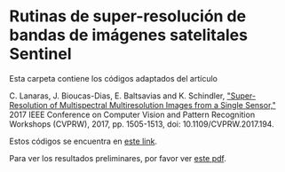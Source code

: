 # Rutinas de super-resolución de bandas de imágenes satelitales Sentinel
Esta carpeta contiene los códigos adaptados del artículo 

C. Lanaras, J. Bioucas-Dias, E. Baltsavias and K. Schindler, ["Super-Resolution of Multispectral Multiresolution Images from a Single Sensor,"](https://ieeexplore.ieee.org/document/8014928) 2017 IEEE Conference on Computer Vision and Pattern Recognition Workshops (CVPRW), 2017, pp. 1505-1513, doi: 10.1109/CVPRW.2017.194.

Estos códigos se encuentra en [este link](https://github.com/lanha/SupReME).

Para ver los resultados preliminares, por favor ver [este pdf](https://github.com/AGROSAVIA-EXTERNOS/AgClust/blob/ddb41fc3055f8a71725d06f2827ec6c7da6bf116/Documentacion/Model/super-resolucion/Results_Agrosavia.pdf).
